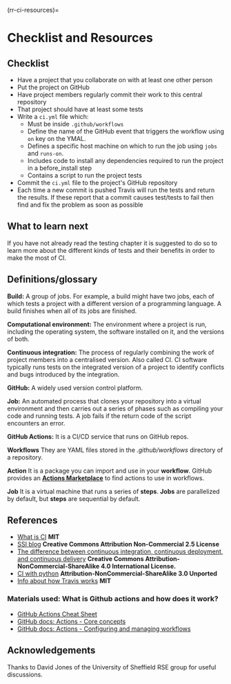 (rr-ci-resources)=
# Checklist and Resources

## Checklist

- Have a project that you collaborate on with at least one other person
- Put the project on GitHub
- Have project members regularly commit their work to this central repository
- That project should have at least some tests
- Write a `ci.yml` file which:
  - Must be inside `.github/workflows`
  - Define the name of the GitHub event that triggers the workflow using `on` key on the YMAL.
  - Defines a specific host machine on which to run the job using `jobs` and `runs-on`.
  - Includes code to install any dependencies required to run the project in a before_install step
  - Contains a script to run the project tests
- Commit the `ci.yml` file to the project's GitHub repository
- Each time a new commit is pushed Travis will run the tests and return the results. If these report that a commit causes test/tests to fail then find and fix the problem as soon as possible

## What to learn next

If you have not already read the testing chapter it is suggested to do so to learn more about the different kinds of tests and their benefits in order to make the most of CI.

## Definitions/glossary

**Build:** A group of jobs. For example, a build might have two jobs, each of which tests a project with a different version of a programming language. A build finishes when all of its jobs are finished.

**Computational environment:** The environment where a project is run, including the operating system, the software installed on it, and the versions of both.

**Continuous integration:** The process of regularly combining the work of project members into a centralised version. Also called CI. CI software typically runs tests on the integrated version of a project to identify conflicts and bugs introduced by the integration.

**GitHub:** A widely used version control platform.

**Job:** An automated process that clones your repository into a virtual environment and then carries out a series of phases such as compiling your code and running tests. A job fails if the return code of the script encounters an error.

**GitHub Actions:** It is a CI/CD service that runs on GitHub repos.

**Workflows** They are YAML files stored in the _.github/workflows_ directory of a repository.

**Action** It is a package you can import and use in your **workflow**. GitHub provides an **[Actions Marketplace](https://github.com/marketplace?type=actions)** to find actions to use in workflows.

**Job** It is a virtual machine that runs a series of **steps**. **Jobs** are parallelized by default, but **steps** are sequential by default.

## References

- [What is CI](https://github.com/travis-ci/docs-travis-ci-com/blob/master/user/for-beginners.md) **MIT**
- [SSI blog](https://software.ac.uk/using-continuous-integration-build-and-test-your-software?_ga=2.231776223.1391442519.1547641475-1644026160.1541158284) **Creative Commons Attribution Non-Commercial 2.5 License**
- [The difference between continuous integration, continuous deployment, and continuous delivery](https://www.digitalocean.com/community/tutorials/an-introduction-to-continuous-integration-delivery-and-deployment) **Creative Commons Attribution-NonCommercial-ShareAlike 4.0 International License.**
- [CI with python](https://docs.python-guide.org/scenarios/ci/) **Attribution-NonCommercial-ShareAlike 3.0 Unported**
- [Info about how Travis works](https://github.com/travis-ci/docs-travis-ci-com/blob/master/user/for-beginners.md) **MIT**

### Materials used: What is Github actions and how does it work?

- [GitHub Actions Cheat Sheet](https://resources.github.com/whitepapers/GitHub-Actions-Cheat-sheet/)
- [GitHub docs: Actions - Core concepts](https://docs.github.com/en/actions/getting-started-with-github-actions/core-concepts-for-github-actions)
- [GitHub docs: Actions - Configuring and managing workflows](https://docs.github.com/en/actions/configuring-and-managing-workflows)

## Acknowledgements

Thanks to David Jones of the University of Sheffield RSE group for useful discussions.
